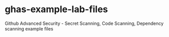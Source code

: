 # ghas-example-lab-files
Github Advanced Security - Secret Scanning, Code Scanning, Dependency scanning example files
